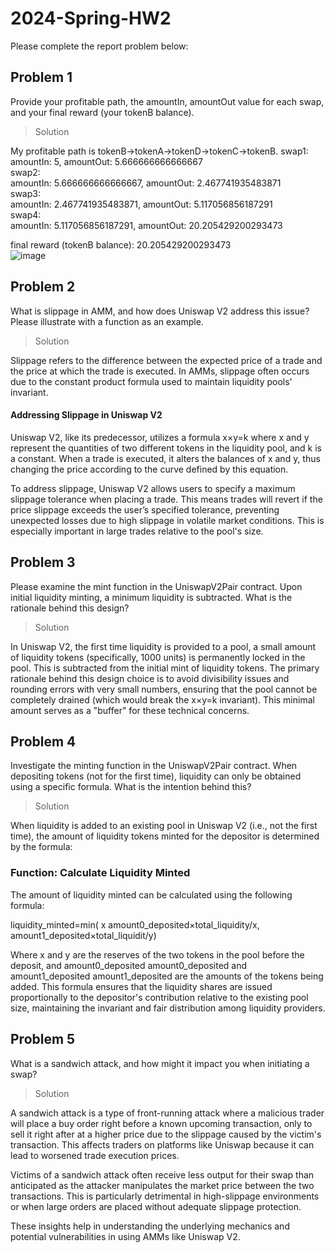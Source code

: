 # 2024-Spring-HW2

Please complete the report problem below:

## Problem 1
Provide your profitable path, the amountIn, amountOut value for each swap, and your final reward (your tokenB balance).

> Solution  

My profitable path is tokenB->tokenA->tokenD->tokenC->tokenB.
swap1:  
amountIn: 5, amountOut: 5.666666666666667  
swap2:  
amountIn: 5.666666666666667, amountOut: 2.467741935483871  
swap3:  
amountIn: 2.467741935483871, amountOut: 5.117056856187291  
swap4:  
amountIn: 5.117056856187291, amountOut: 20.205429200293473  
  
final reward (tokenB balance): 20.205429200293473  
![image](https://github.com/hsutzu/2024-Spring-HW2/assets/87229781/60557705-3a49-41f8-837d-595723f51378)
## Problem 2
What is slippage in AMM, and how does Uniswap V2 address this issue? Please illustrate with a function as an example.

> Solution  

Slippage refers to the difference between the expected price of a trade and the price at which the trade is executed. In AMMs, slippage often occurs due to the constant product formula used to maintain liquidity pools' invariant.

#### Addressing Slippage in Uniswap V2
Uniswap V2, like its predecessor, utilizes a formula 
x×y=k where x and y represent the quantities of two different tokens in the liquidity pool, and k is a constant. When a trade is executed, it alters the balances of 
x and y, thus changing the price according to the curve defined by this equation.

To address slippage, Uniswap V2 allows users to specify a maximum slippage tolerance when placing a trade. This means trades will revert if the price slippage exceeds the user’s specified tolerance, preventing unexpected losses due to high slippage in volatile market conditions. This is especially important in large trades relative to the pool's size.


## Problem 3
Please examine the mint function in the UniswapV2Pair contract. Upon initial liquidity minting, a minimum liquidity is subtracted. What is the rationale behind this design?

> Solution    

In Uniswap V2, the first time liquidity is provided to a pool, a small amount of liquidity tokens (specifically, 1000 units) is permanently locked in the pool. This is subtracted from the initial mint of liquidity tokens. The primary rationale behind this design choice is to avoid divisibility issues and rounding errors with very small numbers, ensuring that the pool cannot be completely drained (which would break the 
x×y=k invariant). This minimal amount serves as a "buffer" for these technical concerns.

## Problem 4
Investigate the minting function in the UniswapV2Pair contract. When depositing tokens (not for the first time), liquidity can only be obtained using a specific formula. What is the intention behind this?

> Solution    

When liquidity is added to an existing pool in Uniswap V2 (i.e., not the first time), the amount of liquidity tokens minted for the depositor is determined by the formula:

### Function: Calculate Liquidity Minted

The amount of liquidity minted can be calculated using the following formula:

liquidity_minted=min( x amount0_deposited×total_liquidity/x, amount1_deposited×total_liquidit​/y)


Where x and y are the reserves of the two tokens in the pool before the deposit, and 
amount0_deposited amount0_deposited and amount1_deposited amount1_deposited are the amounts of the tokens being added. This formula ensures that the liquidity shares are issued proportionally to the depositor's contribution relative to the existing pool size, maintaining the invariant and fair distribution among liquidity providers.


## Problem 5
What is a sandwich attack, and how might it impact you when initiating a swap?

> Solution  

A sandwich attack is a type of front-running attack where a malicious trader will place a buy order right before a known upcoming transaction, only to sell it right after at a higher price due to the slippage caused by the victim's transaction. This affects traders on platforms like Uniswap because it can lead to worsened trade execution prices.

Victims of a sandwich attack often receive less output for their swap than anticipated as the attacker manipulates the market price between the two transactions. This is particularly detrimental in high-slippage environments or when large orders are placed without adequate slippage protection.

These insights help in understanding the underlying mechanics and potential vulnerabilities in using AMMs like Uniswap V2.
